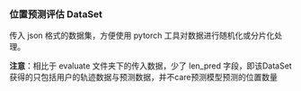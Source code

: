 ### 位置预测评估 DataSet

传入 json 格式的数据集，方便使用 pytorch 工具对数据进行随机化或分片化处理。

**注意**：相比于 evaluate 文件夹下的传入数据，少了 len_pred 字段，即该DataSet获得的只包括用户的轨迹数据与预测数据，并不care预测模型预测的位置数量 
